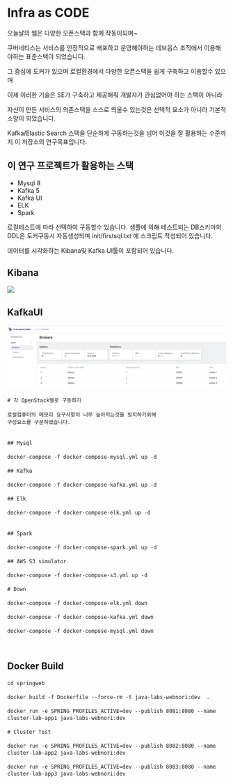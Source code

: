 # Infra as CODE

오늘날의 웹은 다양한 오픈스택과 함께 작동이되며~

쿠버네티스는 서비스를 안정적으로 배포하고 운영해야하는 데브옵스 조직에서 이용해야하는 표준스택이 되었습니다.

그 중심에 도커가 있으며 로컬환경에서 다양한 오픈스택을 쉽게 구축하고 이용할수 있으며

이제 이러한 기술은 SE가 구축하고 제공해줘 개발자가 관심없어야 하는 스택이 아니라

자신이 만든 서비스의 의존스택을 스스로 띄울수 있는것은 선택적 요소가 아니라 기본적 소양이 되었습니다.

Kafka/Elastic Search 스택을 단순하게 구동하는것을 넘어 이것을 잘 활용하는 수준까지 이 저장소의 연구목표입니다.


## 이 연구 프로젝트가 활용하는 스택

 
- Mysql 8 
- Kafka 5
- Kafka UI 
- ELK
- Spark

로컬테스트에 따라 선택하여 구동할수 있습니다.  샘플에 의해 테스트되는 DB스키마의 DDL은 도커구동시 
자동생성되며 init/firstsql.txt 에 스크립트 작성되어 있습니다.

데이터를 시각화하는 Kibana및 Kafka UI툴이 포함되어 있습니다.

## Kibana

<img src="https://velog.velcdn.com/images/jskim/post/b97de0fe-50d7-4377-9cca-db17b089a922/image.png" />

## KafkaUI

<img src="https://github.com/schooldevops/kafka-tutorials-with-kido/raw/main/imgs/kafka-ui-02.png" />

```
# 각 OpenStack별로 구동하기

로컬컴퓨터의 메모리 요구사항이 너무 높아지는것을 방지하기위해 
구성요소를 구분하였습니다.


## Mysql

docker-compose -f docker-compose-mysql.yml up -d

## Kafka

docker-compose -f docker-compose-kafka.yml up -d

## Elk

docker-compose -f docker-compose-elk.yml up -d


## Spark

docker-compose -f docker-compose-spark.yml up -d

## AWS S3 simulator

docker-compose -f docker-compose-s3.yml up -d

# Down

docker-compose -f docker-compose-elk.yml down    

docker-compose -f docker-compose-kafka.yml down

docker-compose -f docker-compose-mysql.yml down



```

## Docker Build

```
cd springweb

docker build -f Dockerfile --force-rm -t java-labs-webnori:dev  .

docker run -e SPRING_PROFILES_ACTIVE=dev --publish 8081:8080 --name cluster-lab-app1 java-labs-webnori:dev

# Cluster Test

docker run -e SPRING_PROFILES_ACTIVE=dev --publish 8082:8080 --name cluster-lab-app2 java-labs-webnori:dev

docker run -e SPRING_PROFILES_ACTIVE=dev --publish 8083:8080 --name cluster-lab-app3 java-labs-webnori:dev

```